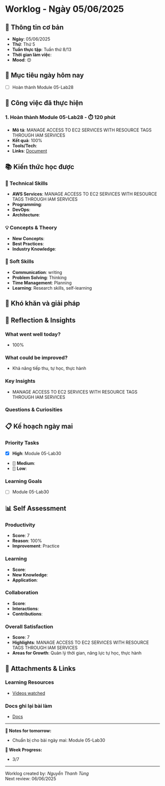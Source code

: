 # Worklog - Ngày 05/06/2025

## 📅 Thông tin cơ bản
- **Ngày**: 05/06/2025
- **Thứ**: Thứ 5
- **Tuần thực tập**: Tuần thứ 8/13
- **Thời gian làm việc**: 
- **Mood**: 😊

## 🎯 Mục tiêu ngày hôm nay
- [ ] Hoàn thành Module 05-Lab28

## 💼 Công việc đã thực hiện

### 1. Hoàn thành Module 05-Lab28 - ⏱️ 120 phút
- **Mô tả**: MANAGE ACCESS TO EC2 SERVICES WITH RESOURCE TAGS THROUGH IAM SERVICES
- **Kết quả**: 100%
- **Tools/Tech**: 
- **Links**: [Document](https://docs.google.com/document/d/1V2xpnevueF67LeeOEEnYedy6gcxHIqsfFmoNlbMnW_M/edit?usp=sharing)

## 📚 Kiến thức học được

### 🔧 Technical Skills
- **AWS Services**: MANAGE ACCESS TO EC2 SERVICES WITH RESOURCE TAGS THROUGH IAM SERVICES
- **Programming**: 
- **DevOps**: 
- **Architecture**: 

### 💡 Concepts & Theory
- **New Concepts**: 
- **Best Practices**: 
- **Industry Knowledge**: 

### 🤝 Soft Skills
- **Communication**: writing
- **Problem Solving**: Thinking
- **Time Management**: Planning
- **Learning**: Research skills, self-learning

## 🚧 Khó khăn và giải pháp

## 💭 Reflection & Insights

### What went well today?
- 100%

### What could be improved?
- Khả năng tiếp thu, tự học, thực hành

### Key Insights
- MANAGE ACCESS TO EC2 SERVICES WITH RESOURCE TAGS THROUGH IAM SERVICES

### Questions & Curiosities

## 📋 Kế hoạch ngày mai

### Priority Tasks
- [x] **High**: Module 05-Lab30
- [] **Medium**: 
- [] **Low**: 

### Learning Goals
- [ ] Module 05-Lab30

## 📊 Self Assessment

### Productivity
- **Score**: 7
- **Reason**: 100%
- **Improvement**: Practice

### Learning
- **Score**: 
- **New Knowledge**:
- **Application**:

### Collaboration
- **Score**: 
- **Interactions**: 
- **Contributions**: 

### Overall Satisfaction
- **Score**: 7
- **Highlights**: MANAGE ACCESS TO EC2 SERVICES WITH RESOURCE TAGS THROUGH IAM SERVICES
- **Areas for Growth**: Quản lý thời gian, năng lực tự học, thực hành


## 📎 Attachments & Links

### Learning Resources
- [Videos watched](https://www.youtube.com/watch?v=vkBJ0Cxc6Nw&list=PLahN4TLWtox2a3vElknwzU_urND8hLn1i&index=177&pp=iAQB)

### Docs ghi lại bài làm
- [Docs](https://docs.google.com/document/d/1V2xpnevueF67LeeOEEnYedy6gcxHIqsfFmoNlbMnW_M/edit?usp=sharing)

---

**📝 Notes for tomorrow:**
- Chuẩn bị cho bài ngày mai: Module 05-Lab30

**🎯 Week Progress:**
- 3/7

---
Worklog created by: *Nguyễn Thanh Tùng*  
Next review: 06/06/2025



